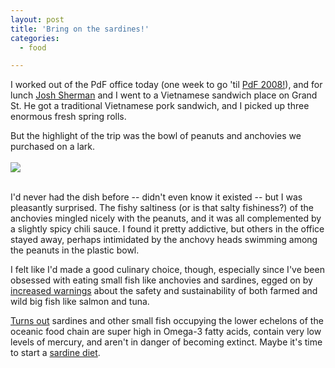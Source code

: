 ```yaml
---
layout: post
title: 'Bring on the sardines!'
categories:
  - food

---
```


<p>I worked out of the PdF office today (one week to go 'til <a href="http://pdf2008.confabb.com/">PdF 2008!</a>), and for lunch <a href="http://thatcrazyrapmusic.blogspot.com/">Josh Sherman</a> and I went to a Vietnamese sandwich place on Grand St. He got a traditional Vietnamese pork sandwich, and I picked up three enormous fresh spring rolls.</p>
<p>But the highlight of the trip was the bowl of peanuts and anchovies we purchased on a lark.<br />
<br />
<img src="http://wiki.galbijim.com/images/thumb/1/11/Fishandpeanuts.JPG/350px-Fishandpeanuts.JPG" /></p>
<p><br />
I'd never had the dish before -- didn't even know it existed -- but I was pleasantly surprised. The fishy saltiness (or is that salty fishiness?) of the anchovies mingled nicely with the peanuts, and it was all complemented by a slightly spicy chili sauce. I found it pretty addictive, but others in the office stayed away, perhaps intimidated by the anchovy heads swimming among the peanuts in the plastic bowl.</p>
<p>I felt like I'd made a good culinary choice, though, especially since I've been obsessed with eating small fish like anchovies and sardines, egged on by <a href="http://www.treehugger.com/files/2008/06/on-giving-up-salmon-for-sardines.php">increased warnings</a> about the safety and sustainability of both farmed and wild big fish like salmon and tuna.</p>
<p><a href="http://www.salon.com/mwt/feature/2008/04/29/bottomfeeder/index.html">Turns out</a> sardines and other small fish occupying the lower echelons of the oceanic food chain are super high in Omega-3 fatty acids, contain very low levels of mercury, and aren't in danger of becoming extinct. Maybe it's time to start a <a href="http://en.wikipedia.org/wiki/Sardine_diet">sardine diet</a>.</p>

